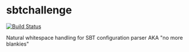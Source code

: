 sbtchallenge
============

[![Build Status](https://travis-ci.org/WarsawScala/sbtchallenge.svg?branch=master)](https://travis-ci.org/WarsawScala/sbtchallenge)

Natural whitespace handling for SBT configuration parser AKA "no more blankies"